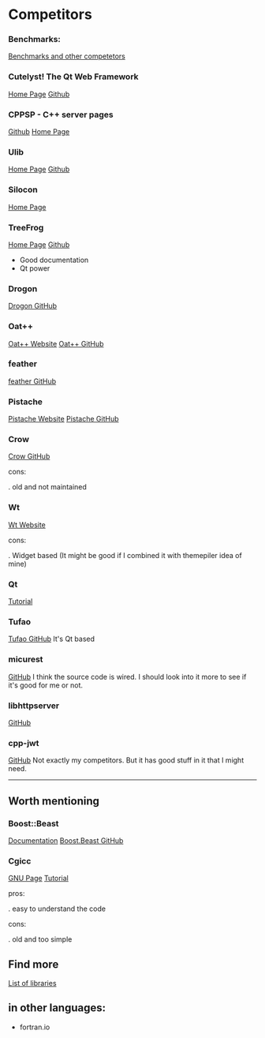 # Competitors

### Benchmarks:
[Benchmarks and other competetors](https://www.techempower.com/benchmarks/)

### Cutelyst! The Qt Web Framework
[Home Page](https://cutelyst.org)
[Github](https://github.com/cutelyst/cutelyst)


### CPPSP - C++ server pages
[Github](https://github.com/xaxaxa/cppsp/)
[Home Page](http://xa.us.to/cppsp)


### Ulib
[Home Page](https://stefanocasazza.github.io/ULib/)
[Github](https://github.com/stefanocasazza/ULib)


### Silocon
[Home Page](http://siliconframework.org)


### TreeFrog
[Home Page](http://www.treefrogframework.org)
[Github](https://github.com/treefrogframework/treefrog-framework)

* Good documentation
* Qt power

### Drogon
[Drogon GitHub](https://github.com/an-tao/drogon)


### Oat++
[Oat++ Website](https://oatpp.io)
[Oat++ GitHub](https://github.com/oatpp/oatpp)

### feather
[feather GitHub](https://github.com/qicosmos/feather)


### Pistache
[Pistache Website](http://pistache.io)
[Pistache GitHub](https://github.com/oktal/pistache)


### Crow
[Crow GitHub](https://github.com/ipkn/crow)

cons:

. old and not maintained


### Wt
[Wt Website](https://www.webtoolkit.eu/wt)

cons:

. Widget based (It might be good if I combined it with themepiler idea of mine)


### Qt
[Tutorial](http://stefanfrings.de/qtwebapp/tutorial/index.html)



### Tufao
[Tufao GitHub](https://github.com/vinipsmaker/tufao)
It's Qt based


### micurest
[GitHub](https://github.com/hutorny/micurest)
I think the source code is wired. I should look into it more to see if it's good for me or not.


### libhttpserver
[GitHub](https://github.com/etr/libhttpserver)


### cpp-jwt
[GitHub](https://github.com/arun11299/cpp-jwt)
Not exactly my competitors. But it has good stuff in it that I might need.



-------------------------------------------------------------------------------

## Worth mentioning

### Boost::Beast
[Documentation](https://www.boost.org/doc/libs/1_70_0/libs/beast/doc/html/index.html)
[Boost.Beast GitHub](https://github.com/boostorg/beast)


### Cgicc
[GNU Page](https://www.gnu.org/software/cgicc/)
[Tutorial](https://www.gnu.org/software/cgicc/doc/cgicc_tutorial.html)

pros:

. easy to understand the code

cons:

. old and too simple



## Find more
[List of libraries](https://en.cppreference.com/w/cpp/links/libs)



## in other languages:

* fortran.io
